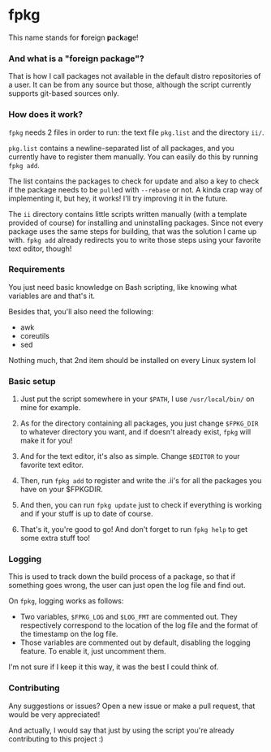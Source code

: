 # fpkg

This name stands for **f**oreign **p**ac**k**a**g**e!

### And what is a "foreign package"?

That is how I call packages not available in the default distro repositories of a user. It can be from any source but those, although the script currently supports git-based sources only.

### How does it work?

`fpkg` needs 2 files in order to run: the text file `pkg.list` and the directory `ii/`.

`pkg.list` contains a newline-separated list of all packages, and you currently have to register them manually. You can easily do this by running `fpkg add`.

The list contains the packages to check for update and also a key to check if the package needs to be `pull`ed with `--rebase` or not. A kinda crap way of implementing it, but hey, it works! I'll try improving it in the future.

The `ii` directory contains little scripts written manually (with a template provided of course) for installing and uninstalling packages. Since not every package uses the same steps for building, that was the solution I came up with. `fpkg add` already redirects you to write those steps using your favorite text editor, though!

### Requirements

You just need basic knowledge on Bash scripting, like knowing what variables are and that's it.

Besides that, you'll also need the following:

- awk
- coreutils
- sed

Nothing much, that 2nd item should be installed on every Linux system lol

### Basic setup

1. Just put the script somewhere in your `$PATH`, I use `/usr/local/bin/` on mine for example.

2. As for the directory containing all packages, you just change `$FPKG_DIR` to whatever directory you want, and if doesn't already exist, `fpkg` will make it for you!

3. And for the text editor, it's also as simple. Change `$EDITOR` to your favorite text editor.

4. Then, run `fpkg add` to register and write the .ii's for all the packages you have on your $FPKGDIR.

5. And then, you can run `fpkg update` just to check if everything is working and if your stuff is up to date of course.

6. That's it, you're good to go! And don't forget to run `fpkg help` to get some extra stuff too!

### Logging

This is used to track down the build process of a package, so that if something goes wrong, the user can just open the log file and find out.

On `fpkg`, logging works as follows:

- Two variables, `$FPKG_LOG` and `$LOG_FMT` are commented out. They respectively correspond to the location of the log file and the format of the timestamp on
the log file.
- Those variables are commented out by default, disabling the logging feature. To enable it, just uncomment them.

I'm not sure if I keep it this way, it was the best I could think of.

### Contributing

Any suggestions or issues? Open a new issue or make a pull request, that would be very appreciated!

And actually, I would say that just by using the script you're already contributing to this project :)
